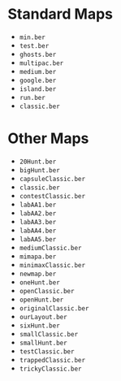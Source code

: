 # Standard Maps

- ``min.ber``
- ``test.ber``
- ``ghosts.ber``
- ``multipac.ber``
- ``medium.ber``
- ``google.ber``
- ``island.ber``
- ``run.ber``
- ``classic.ber``

# Other Maps

- ``20Hunt.ber``
- ``bigHunt.ber``
- ``capsuleClassic.ber``
- ``classic.ber``
- ``contestClassic.ber``
- ``labAA1.ber``
- ``labAA2.ber``
- ``labAA3.ber``
- ``labAA4.ber``
- ``labAA5.ber``
- ``mediumClassic.ber``
- ``mimapa.ber``
- ``minimaxClassic.ber``
- ``newmap.ber``
- ``oneHunt.ber``
- ``openClassic.ber``
- ``openHunt.ber``
- ``originalClassic.ber``
- ``ourLayout.ber``
- ``sixHunt.ber``
- ``smallClassic.ber``
- ``smallHunt.ber``
- ``testClassic.ber``
- ``trappedClassic.ber``
- ``trickyClassic.ber``
